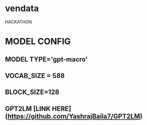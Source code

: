 # vendata
HACKATHON

# MODEL CONFIG
## MODEL TYPE='gpt-macro'

## VOCAB_SIZE = 588

## BLOCK_SIZE=128

## GPT2LM [LINK HERE] (https://github.com/YashrajBaila7/GPT2LM) 
